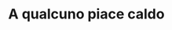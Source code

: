 ---
layout: post
title: A qualcuno piace caldo
director: Billy WIlder
year: 1959
cover: https://images.mubicdn.net/images/film/978/cache-33534-1663052761/image-w1280.jpg
---
